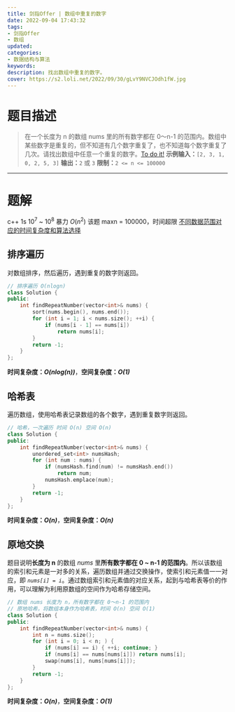 ```yaml
---
title: 剑指Offer | 数组中重复的数字
date: 2022-09-04 17:43:32
tags:
- 剑指Offer
- 数组
updated:
categories:
- 数据结构与算法
keywords:
description: 找出数组中重复的数字。
cover: https://s2.loli.net/2022/09/30/gLvY9NVCJOdh1fW.jpg
---
```

# 题目描述
> 在一个长度为 n 的数组 nums 里的所有数字都在 0～n-1 的范围内。数组中某些数字是重复的，但不知道有几个数字重复了，也不知道每个数字重复了几次。请找出数组中任意一个重复的数字。[To do it!](https://leetcode.cn/problems/shu-zu-zhong-zhong-fu-de-shu-zi-lcof/)
> **示例输入：**`[2, 3, 1, 0, 2, 5, 3]`
> **输出：**`2` 或 `3`
> **限制：**`2 <= n <= 100000`

---

# 题解

c++ 1s $10^7$ ~ $10^8$
暴力 $O(n^2)$ 该题 maxn = 100000，时间超限
[不同数据范围对应的时间复杂度和算法选择](https://blog.csdn.net/weixin_45627369/article/details/119644492)

## 排序遍历
对数组排序，然后遍历，遇到重复的数字则返回。
```C++
// 排序遍历 O(nlogn)
class Solution {
public:
    int findRepeatNumber(vector<int>& nums) {
        sort(nums.begin(), nums.end());
        for (int i = 1; i < nums.size(); ++i) {
            if (nums[i - 1] == nums[i])
                return nums[i];
        }
        return -1;
    }
};
```
**时间复杂度：_O(nlog(n))_**，**空间复杂度：_O(1)_**

## 哈希表
遍历数组，使用哈希表记录数组的各个数字，遇到重复数字则返回。
```C++
// 哈希，一次遍历 时间 O(n) 空间 O(n)
class Solution {
public:
    int findRepeatNumber(vector<int>& nums) {
        unordered_set<int> numsHash;
        for (int num : nums) {
            if (numsHash.find(num) != numsHash.end())
                return num;
            numsHash.emplace(num);
        }
        return -1;
    }
};
```
**时间复杂度：_O(n)_**，**空间复杂度：_O(n)_**

## 原地交换
题目说明**长度为 n** 的数组 *nums* 里**所有数字都在 0 ~ n-1 的范围内**。所以该数组的索引和元素是一对多的关系，遍历数组并通过交换操作，使索引和元素值一一对应，即 *`nums[i] = i`*。通过数组索引和元素值的对应关系，起到与哈希表等价的作用，可以理解为利用原数组的空间作为哈希存储空间。
```C++
// 数组 nums 长度为 n，所有数字都在 0～n-1 的范围内
// 原地哈希，将数组本身作为哈希表，时间 O(n) 空间 O(1)
class Solution {
public:
    int findRepeatNumber(vector<int>& nums) {
        int n = nums.size();
        for (int i = 0; i < n; ) {
            if (nums[i] == i) { ++i; continue; }
            if (nums[i] == nums[nums[i]]) return nums[i];
            swap(nums[i], nums[nums[i]]);
        }
        return -1;
    }
};
```
**时间复杂度：_O(n)_**，**空间复杂度：_O(1)_**